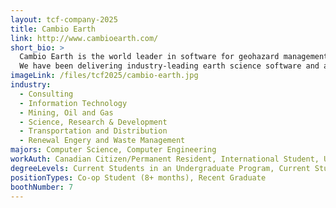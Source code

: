 ```yaml
---
layout: tcf-company-2025
title: Cambio Earth
link: http://www.cambioearth.com/
short_bio: >
  Cambio Earth is the world leader in software for geohazard management and risk-informed decision-making, combining deep earth science expertise with advanced data integration, machine learning, analytics, and visualization.
  We have been delivering industry-leading earth science software and analytics services for over 20 years as part of the BGC Engineering group of companies.
imageLink: /files/tcf2025/cambio-earth.jpg
industry:
  - Consulting
  - Information Technology
  - Mining, Oil and Gas
  - Science, Research & Development
  - Transportation and Distribution
  - Renewal Engery and Waste Management
majors: Computer Science, Computer Engineering
workAuth: Canadian Citizen/Permanent Resident, International Student, US Citizen, All
degreeLevels: Current Students in an Undergraduate Program, Current Students in a Masters Program, Graduated with an Undergraduate Degree, Graduated with a Graduate Degree (Masters or Phd)
positionTypes: Co-op Student (8+ months), Recent Graduate
boothNumber: 7
---
```

